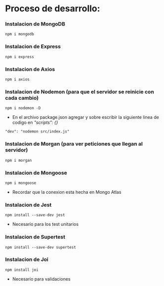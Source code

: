 # Proceso de desarrollo:

### Instalacion de MongoDB

    npm i mongodb

### Instalacion de Express

    npm i express

### Instalacion de Axios

    npm i axios

### Instalacion de Nodemon (para que el servidor se reinicie con cada cambio)

    npm i nodemon -D

- En el archivo package.json agregar y sobre escribir la siguiente linea de codigo en _"scripts": {}_

`"dev": "nodemon src/index.js"`

### Instalacion de Morgan (para ver peticiones que llegan al servidor)

    npm i morgan

### Instalacion de Mongoose

    npm i mongoose

- Recordar que la conexion esta hecha en Mongo Atlas

### Instalacion de Jest

    npm install --save-dev jest

- Necesario para los test unitarios

### Instalacion de Supertest

    npm install --save-dev supertest

### Instalacion de Joi

    npm install joi

- Necesario para validaciones
